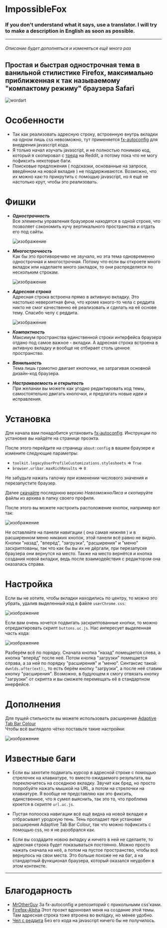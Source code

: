 # ImpossibleFox

### If you don't understand what it says, use a translator. I will try to make a description in English as soon as possible.

--------

###### Описание будет дополняться и изменяться ещё много раз

## Простая и быстрая однострочная тема в ванильной стилистике Firefox, максимально приближенная к так называемому "компактому режиму" браузера Safari

![wordart](https://github.com/Naezr/ImpossibleFox/assets/95460152/41d28042-f758-464f-9493-6fc1d04a0a98)



# Особенности
 - Так как реализовать адресную строку, встроенную внутрь вкладки на одном лишь css невозможно, тут применяется [fx-autoconfig](https://github.com/MrOtherGuy/fx-autoconfig) для внедрения javascript кода.
 - Я только начал изучать javascript, и не полностью понимаю код, который я скопировал с [треда](https://www.reddit.com/r/FirefoxCSS/comments/nv1lb6/url_on_the_tab_like_the_new_safari/) на Reddit, а потому пока что не могу пофиксить некоторые баги.
 - Поисковые предложения ( подсказки, основанные на запросе, введённом на новой вкладке ) не поддерживаются. Возможно, что их можно как-то прикрутить с помощью javascript, но я ещё не настолько крут, чтобы это реализовать.



# Фишки
- ***Однострочность***  
   Все элементы управления браузером находятся в одной строке, что позволяет сэкономить кучу вертикального пространства и отдать его под сайты.
  
   ![изображение](https://github.com/Naezr/ImpossibleFox/assets/95460152/7edee538-caad-4d96-bf42-9f0f3b99a161)

- ***Многострочность***  
   Как бы это противоречиво не звучало, но эта тема одновременно однострочная и многострочная. Потому что если вы откроете много вкладок или наделаете много закладок, то они распределятся по нескольким строкам.
  
   ![изображение](https://github.com/Naezr/ImpossibleFox/assets/95460152/e9ee5ae0-2af2-4de0-9ff6-c252feb11e14)

- ***Адресная строка***  
   Адресная строка встроена прямо в активную вкладку. Это настолько невероятная фича, что кроме какого-то чела с реддита никто не смог качественно её реализовать и сделать на её основе тему. Спасибо челу с реддита.
  
   ![изображение](https://github.com/Naezr/ImpossibleFox/assets/95460152/7e92e8ad-83d1-41e4-99f9-1c24b9da7c75)

- ***Компактность***  
   Максимум пространства единственной строки интерфейса браузера отдано под самое важное - вкладки. А адресная строка встроена в активную вкладку и вообще не отбирает столь ценное пространство.

- ***Ванильность***  
   Тема лишь грамотно двигает кнопочки, не затрагивая основной дизайн-код браузера.

- ***Настраиваемость и открытость***  
   При желании вы можете как угодно редактировать код темы, самостоятельно двигать кнопочки, и предлагать новые идеи и исправления.



# Установка

Для начала вам понадобится установить [fx-autoconfig](https://github.com/MrOtherGuy/fx-autoconfig). Инструкции по установке вы найдёте на странице проэкта.

После этого перейдите на страницу `about:config` в вашем браузере и измените следующие параметры:
 - `toolkit.legacyUserProfileCustomizations.stylesheets` => `True`
 - `browser.urlbar.maxRichResults` => `0`

Не забудьте нажать галочку при изменении числового значения и перезапустите браузер.

Далее [скачайте](https://github.com/Naezr/ImpossibleFox/releases) последнюю версию *НевозможноЛиса* и скопируйте файлы из архива в папку своего профиля.

После этого вы можете настроить расположение кнопок, например вот так:

![изображение](https://github.com/Naezr/ImpossibleFox/assets/95460152/c7863a53-24bb-4734-ab36-75ee3f4f92f6)

Не оставляйте на панели навигации ( она самая нижняя ) и в расширенном меню никаких кнопок, этой панели всё равно не видно. Кнопки "назад", "вперёд", "загрузки", "расширения" и "меню" заскриптованы, так что как бы вы их не дёргали, при перезапуске браузера они вернутся на место. Также на место вернётся и кнопка создания новой вкладки, ведь после взаимодействия с редактором она оказалась справа.



# Настройка
Если вы не хотите, чтобы вкладки находились по центру, то можно это убрать, удалив выделенный код в файле `userChrome.css`:

![изображение](https://github.com/Naezr/ImpossibleFox/assets/95460152/883ed4a7-79b1-4acf-9436-23234b845262)

Если вам очень хочется подвигать заскриптованные кнопки, то можно отредактировать скрипт `buttons.uc.js`. Нас интересует выделенная часть кода:

![изображение](https://github.com/Naezr/ImpossibleFox/assets/95460152/f61a8147-2d34-46fa-a77a-2f96bbbcf4ba)  

Разберём всё по порядку. Сначала кнопка "назад" помещается слева, а кнопка "вперёд" после неё. Потом кнопка "загрузки" помещается справа, а за ней по порядку "расширения" и "меню". Синтаксис такой: `dwnlds.after(ext);`, то есть берём кнопку "загрузки", а после неё ставим кнопку "расширения". Возможно, в будующем я смогу отвязать кнопку "загрузки" от скрипта и вы сможете перемещать её в стандартном инерфейсе.

# Дополнения

Для пущей стильности вы можете использовать расширение [Adaptive Tab Bar Colour](https://addons.mozilla.org/ru/firefox/addon/adaptive-tab-bar-colour/)  
Чтобы всё выглядело чётко поставьте такие настройки:

![изображение](https://github.com/Naezr/ImpossibleFox/assets/95460152/88b230e0-1456-4bf4-b161-8eaf9c7505ca)



# Известные баги

 - Если вы захотите подвигать курсор в адресной строке с помощью стрелочек на клавиатуре, то вместо ожидаемого результата, вы переключитесь на соседнюю вкладку. Звучит как бред, но просто попробуйте нажать мышкой на URL, а потом на стрелочки на клавиатуре. Я вообще не представляю как это фиксить, единственное, что я сумел выяснить, так это то, что проблема кроется в скрипте `url.uc.js`.

 - Пустая полооска навигации всё ещё видна на новой вкладке и отбрасывает уродскую тень. Тень пропадает при установке расширения Adaptive Tab Bar Colour, так что можно пофиксить с помощью css, но я не разобрался как.
 - Если вы создадите новою вкладку и ничего в ней не сделаете, то адресная строка будет показываться постоянно. Можно просто нажать сначала на неё, а потом на пустое пространство, чтобы всё вернулось на свои места. Это больше похоже не на баг, а на стандартный функционал браузера, который оказался неудобен в этом контексте.


----------



# Благодарность
 - [MrOtherGuy](https://github.com/MrOtherGuy)   За fx-autoconfig и репозиторий с прикольными css'ками.  
 - [Firefox-Alpha](https://github.com/Tagggar/Firefox-Alpha)   Этот проэкт вдохновил меня на создание этой темы. Там адресная строка тоже втроена во вкладку, но менее удобно.  
 - [Чел с реддита](https://www.reddit.com/r/FirefoxCSS/comments/nv1lb6/url_on_the_tab_like_the_new_safari/)   Без его кода на javascript ничего бы не получилось.  
